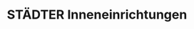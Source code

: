 ---
title: "STÄDTER Inneneinrichtungen"
url: /cottbus/staedter-inneneinrichtungen/
shop: Gardinen
---